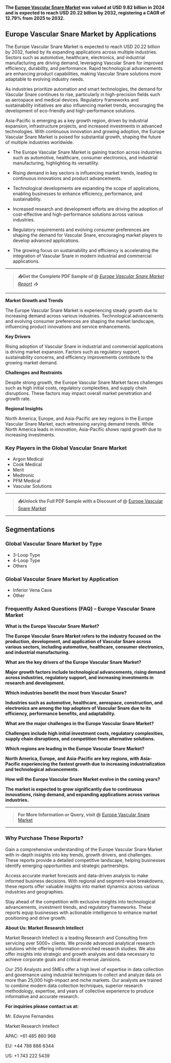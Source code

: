 <p><strong>The <a href="https://www.marketresearchintellect.com/download-sample/?rid=1083088&amp;utm_source=Pulse-April-Europe&amp;utm_medium=852">Europe Vascular Snare Market</a> was valued at USD 9.82 billion in 2024 and is expected to reach USD 20.22 billion by 2032, registering a CAGR of 12.79% from 2025 to 2032.</strong></p><h2>Europe Vascular Snare Market by Applications&nbsp;</h2><p><p>The Europe Vascular Snare Market is expected to reach USD 20.22 billion by 2032, fueled by its expanding applications across multiple industries. Sectors such as automotive, healthcare, electronics, and industrial manufacturing are driving demand, leveraging Vascular Snare for improved efficiency, durability, and performance. Rapid technological advancements are enhancing product capabilities, making Vascular Snare solutions more adaptable to evolving industry needs.</p><p>As industries prioritize automation and smart technologies, the demand for Vascular Snare continues to rise, particularly in high-precision fields such as aerospace and medical devices. Regulatory frameworks and sustainability initiatives are also influencing market trends, encouraging the development of eco-friendly and high-performance solutions.</p><p>Asia-Pacific is emerging as a key growth region, driven by industrial expansion, infrastructure projects, and increased investments in advanced technologies. With continuous innovation and growing adoption, the Europe Vascular Snare Market is poised for substantial growth, shaping the future of multiple industries worldwide.</p></p><ul><li><p>The Europe Vascular Snare Market is gaining traction across industries such as automotive, healthcare, consumer electronics, and industrial manufacturing, highlighting its versatility.</p></li><li><p>Rising demand in key sectors is influencing market trends, leading to continuous innovations and product advancements.</p></li><li><p>Technological developments are expanding the scope of applications, enabling businesses to enhance efficiency, performance, and sustainability.</p></li><li><p>Increased research and development efforts are driving the adoption of cost-effective and high-performance solutions across various industries.</p></li><li><p>Regulatory requirements and evolving consumer preferences are shaping the demand for Vascular Snare, encouraging market players to develop advanced applications.</p></li><li><p>The growing focus on sustainability and efficiency is accelerating the integration of Vascular Snare in modern industrial and commercial applications.</p></li></ul><hr /><blockquote><p><strong><span class="font-[700]">📥Get the Complete PDF Sample of @ </span></strong><em><span class="font-[700]"><a href="https://www.marketresearchintellect.com/download-sample/?rid=1083088&amp;utm_source=Pulse-April-Europe&amp;utm_medium=852" target="_blank" data-tracking-control-name="article-ssr-frontend-pulse_little-text-block" data-tracking-will-navigate="" data-test-link="">Europe Vascular Snare Market Report</a>&nbsp;📥</span></em></p></blockquote><hr /><p class="" data-start="77" data-end="360"><strong data-start="77" data-end="105">Market Growth and Trends</strong></p><p class="" data-start="77" data-end="360">The Europe Vascular Snare Market is experiencing steady growth due to increasing demand across various industries. Technological advancements and evolving consumer preferences are shaping the market landscape, influencing product innovations and service enhancements.</p><p class="" data-start="362" data-end="606"><strong data-start="362" data-end="377">Key Drivers</strong></p><p class="" data-start="362" data-end="606">Rising adoption of Vascular Snare in industrial and commercial applications is driving market expansion. Factors such as regulatory support, sustainability concerns, and efficiency improvements contribute to the growing market demand.</p><p class="" data-start="608" data-end="849"><strong data-start="608" data-end="637">Challenges and Restraints</strong></p><p class="" data-start="608" data-end="849">Despite strong growth, the Europe Vascular Snare Market faces challenges such as high initial costs, regulatory complexities, and supply chain disruptions. These factors may impact overall market penetration and growth rate.</p><p class="" data-start="851" data-end="1095"><strong data-start="851" data-end="872">Regional Insights</strong></p><p class="" data-start="851" data-end="1095">North America, Europe, and Asia-Pacific are key regions in the Europe Vascular Snare Market, each witnessing varying demand trends. While North America leads in innovation, Asia-Pacific shows rapid growth due to increasing investments.</p><p><h3>Key Players in the Global Vascular Snare Market </h3><ul><li>Argon Medical</li><li> Cook Medical</li><li> Merit</li><li> Medtronic</li><li> PFM Medical</li><li> Vascular Solutions</li></ul></p><hr /><blockquote><p><strong>📥Unlock the Full PDF Sample with a Discount of @</strong> <a href="https://www.marketresearchintellect.com/ask-for-discount/?rid=1083088&amp;utm_source=Pulse-April-Europe&amp;utm_medium=852">Europe Vascular Snare Market</a></p></blockquote><hr /><p><h2>Segmentations</h2><h3>Global Vascular Snare Market by Type</h3><ul><li>3-Loop Type</li><li>4-Loop Type</li><li>Others</li></ul><h3>Global Vascular Snare Market by Application</h3><ul><li>Inferior Vena Cava</li><li>Other</li></ul></p><h3><strong>Frequently Asked Questions (FAQ) &ndash; Europe Vascular Snare Market</strong></h3><p><strong>What is the Europe Vascular Snare Market?</strong></p><p><strong>The Europe Vascular Snare Market refers to the industry focused on the production, development, and application of Vascular Snare across various sectors, including automotive, healthcare, consumer electronics, and industrial manufacturing.</strong></p><p><strong>What are the key drivers of the Europe Vascular Snare Market?</strong></p><p><strong>Major growth factors include technological advancements, rising demand across industries, regulatory support, and increasing investments in research and development.</strong></p><p><strong>Which industries benefit the most from Vascular Snare?</strong></p><p><strong>Industries such as automotive, healthcare, aerospace, construction, and electronics are among the top adopters of Vascular Snare due to its efficiency, performance benefits, and adaptability.</strong></p><p><strong>What are the major challenges in the Europe Vascular Snare Market?</strong></p><p><strong>Challenges include high initial investment costs, regulatory complexities, supply chain disruptions, and competition from alternative solutions.</strong></p><p><strong>Which regions are leading in the Europe Vascular Snare Market?</strong></p><p><strong>North America, Europe, and Asia-Pacific are key regions, with Asia-Pacific experiencing the fastest growth due to increasing industrialization and technological advancements.</strong></p><p><strong>How will the Europe Vascular Snare Market evolve in the coming years?</strong></p><p><strong>The market is expected to grow significantly due to continuous innovations, rising demand, and expanding applications across various industries.</strong></p><hr /><blockquote><p><span class="font-[700]"><strong>For More Information or Query, visit&nbsp;@</strong>&nbsp;</span><span class="font-[700]"><a href="https://www.marketresearchintellect.com/product/vascular-snare-market/?utm_source=Linkedin&utm_medium=852" target="_blank" data-tracking-control-name="article-ssr-frontend-pulse_little-text-block" data-tracking-will-navigate="" data-test-link="">Europe Vascular Snare Market</a></span></p></blockquote><hr /><h3><strong data-start="0" data-end="31">Why Purchase These Reports?</strong></h3><p class="" data-start="35" data-end="297">Gain a comprehensive understanding of the Europe Vascular Snare Market with in-depth insights into key trends, growth drivers, and challenges. These reports provide a detailed competitive landscape, helping businesses identify emerging opportunities and strategic partnerships.</p><p class="" data-start="299" data-end="540">Access accurate market forecasts and data-driven analysis to make informed business decisions. With regional and segment-wise breakdowns, these reports offer valuable insights into market dynamics across various industries and geographies.</p><p class="" data-start="542" data-end="784">Stay ahead of the competition with exclusive insights into technological advancements, investment trends, and regulatory frameworks. These reports equip businesses with actionable intelligence to enhance market positioning and drive growth.</p><p><strong><span class="font-[700]">About Us: Market Research Intellect</span></strong></p><p><span class="">Market Research Intellect is a leading Research and Consulting firm servicing over 5000+ clients. We provide advanced analytical research solutions while offering information-enriched research studies.&nbsp;</span>We also offer insights into strategic and growth analyses and data necessary to achieve corporate goals and critical revenue Janisions.</p><p><span class="">Our 250 Analysts and SMEs offer a high level of expertise in data collection and governance using industrial techniques to collect and analyze data on more than 25,000 high-impact and niche markets. Our analysts are trained to combine modern data collection techniques, superior research methodology, expertise, and years of collective experience to produce informative and accurate research.</span></p><p><strong>For inquiries please contact us at:</strong></p><p>Mr. Edwyne Fernandes</p><p>Market Research Intellect</p><p>APAC: +61 485 860 968</p><p>EU: +44 788 886 6344</p><p>US: +1 743 222 5439</p>